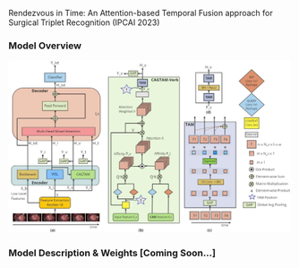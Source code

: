 Rendezvous in Time: An Attention-based Temporal Fusion approach for Surgical Triplet Recognition (IPCAI 2023)

### Model Overview
![Rendezvous in Time](images/rit_model.jpg)


### Model Description & Weights [Coming Soon...]